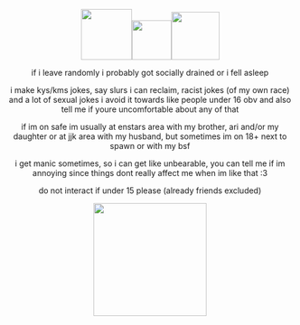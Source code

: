 <p align="center"> 
  <img width="90" src="https://media.discordapp.net/attachments/1029646164800315412/1187200539256180826/ezgif.com-resize_3.gif?ex=659605a9&is=658390a9&hm=830740158983bb6f4f7377832b9bef4185226d5742b09071c94d1c244b1fb859&=)"><img width="70" src="https://media.discordapp.net/attachments/1029646164800315412/1187200242936971305/ezgif.com-resize.gif?ex=65960563&is=65839063&hm=72de3303983fae81091e8d1fd48cefa9348ac3f410b7c88965d1ea82e4c3688f&=)"><img width="85" src="https://media.discordapp.net/attachments/1064346829170409502/1202476047980036176/28Made_Mood29_Arashi_Narukami_Chibi-ezgif.com-resize_2.gif?ex=65cd9816&is=65bb2316&hm=539857f54873613b50bed51c8162f09c6a631e4e28a43ba85187a2b129b0035c&=)">
  </p>


<p align="center">  if i leave randomly i probably got socially drained or i fell asleep</p>

<p align="center">  i make kys/kms jokes, say slurs i can reclaim, racist jokes (of my own race) and a lot of sexual jokes i avoid it towards like people under 16 obv and also tell me if youre uncomfortable about any of that</p>

<p align="center">  if im on safe im usually at enstars area with my brother, ari and/or my daughter or at jjk area with my husband, but sometimes im on 18+ next to spawn or with my bsf</p>

<p align="center">  i get manic sometimes, so i can get like unbearable, you can tell me if im annoying since things dont really affect me when im like that :3

<p align="center">  do not interact if under 15 please (already friends excluded)
  
<p align="center"> 
  <img width="200" src="https://media.discordapp.net/attachments/1061880649180532776/1187133425195434024/760dd23b.png?ex=65cd2628&is=65bab128&hm=0f1402d5578b6b94ecd54b6aee3b2665bfa096749d7d3ebfb0d5ea31cad802f9&=&format=webp&quality=lossless"</p>
<p align="center"> 

  


